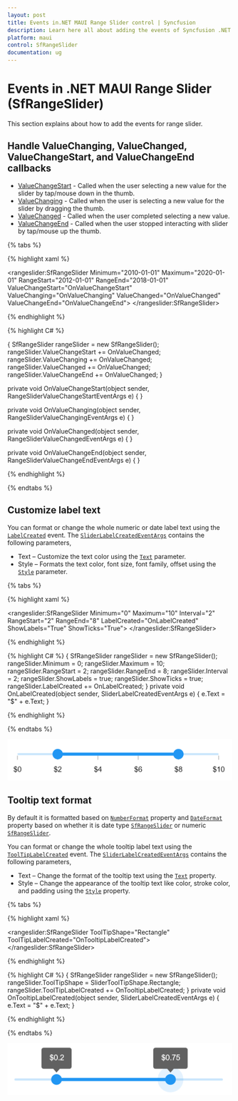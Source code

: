 ```yaml
---
layout: post
title: Events in.NET MAUI Range Slider control | Syncfusion 
description: Learn here all about adding the events of Syncfusion .NET MAUI Range Slider (SfRangeSlider) control and more.
platform: maui
control: SfRangeSlider
documentation: ug
---
```


# Events in .NET MAUI Range Slider (SfRangeSlider)

This section explains about how to add the events for range slider.

## Handle ValueChanging, ValueChanged, ValueChangeStart, and ValueChangeEnd callbacks

* [ValueChangeStart](https://help.syncfusion.com/cr/maui/Syncfusion.Maui.Sliders.SfRangeSlider.html#Syncfusion_Maui_Sliders_SfRangeSlider_ValueChangeStart) -  Called when the user selecting a new value for the slider by tap/mouse down in the thumb.
* [ValueChanging](https://help.syncfusion.com/cr/maui/Syncfusion.Maui.Sliders.SfRangeSlider.html#Syncfusion_Maui_Sliders_SfRangeSlider_ValueChanging) - Called when the user is selecting a new value for the slider by dragging the thumb.
* [ValueChanged](https://help.syncfusion.com/cr/maui/Syncfusion.Maui.Sliders.SfRangeSlider.html#Syncfusion_Maui_Sliders_SfRangeSlider_ValueChanged) - Called when the user completed selecting a new value.
* [ValueChangeEnd](https://help.syncfusion.com/cr/maui/Syncfusion.Maui.Sliders.SfRangeSlider.html#Syncfusion_Maui_Sliders_SfRangeSlider_ValueChangeEnd) - Called when the user stopped interacting with slider by tap/mouse up the thumb.

{% tabs %}

{% highlight xaml %}

 <rangeslider:SfRangeSlider Minimum="2010-01-01" 
                       Maximum="2020-01-01" 
                       RangeStart="2012-01-01" 
                       RangeEnd="2018-01-01" 
                       ValueChangeStart="OnValueChangeStart" 
                       ValueChanging="OnValueChanging" 
                       ValueChanged="OnValueChanged" 
                       ValueChangeEnd="OnValueChangeEnd">
</rangeslider:SfRangeSlider>

{% endhighlight %}

{% highlight C# %}

{
   SfRangeSlider rangeSlider = new SfRangeSlider();
   rangeSlider.ValueChangeStart += OnValueChanged;
   rangeSlider.ValueChanging += OnValueChanged;
   rangeSlider.ValueChanged += OnValueChanged;
   rangeSlider.ValueChangeEnd += OnValueChanged;
}

private void OnValueChangeStart(object sender, RangeSliderValueChangeStartEventArgs e)
{
}

private void OnValueChanging(object sender, RangeSliderValueChangingEventArgs e)
{
}

private void OnValueChanged(object sender, RangeSliderValueChangedEventArgs e)
{
}

private void OnValueChangeEnd(object sender, RangeSliderValueChangeEndEventArgs e)
{
}

{% endhighlight %}

{% endtabs %}

## Customize label text

You can format or change the whole numeric or date label text using the [`LabelCreated`](https://help.syncfusion.com/cr/maui/Syncfusion.Maui.Sliders.SliderBase.html#Syncfusion_Maui_Sliders_SliderBase_LabelCreated) event. The [`SliderLabelCreatedEventArgs`](https://help.syncfusion.com/cr/maui/Syncfusion.Maui.Sliders.SliderLabelCreatedEventArgs.html) contains the following parameters,

* Text – Customize the text color using the [`Text`](https://help.syncfusion.com/cr/maui/Syncfusion.Maui.Sliders.SliderLabelCreatedEventArgs.html#Syncfusion_Maui_Sliders_SliderLabelCreatedEventArgs_Style) parameter.
* Style – Formats the text color, font size, font family, offset using the [`Style`](https://help.syncfusion.com/cr/maui/Syncfusion.Maui.Sliders.SliderLabelCreatedEventArgs.html#Syncfusion_Maui_Sliders_SliderLabelCreatedEventArgs_Style) parameter.

{% tabs %}

{% highlight xaml %}

<rangeslider:SfRangeSlider Minimum="0" 
                           Maximum="10" 
                           Interval="2" 
                           RangeStart="2" 
                           RangeEnd="8"
                           LabelCreated="OnLabelCreated"   
                           ShowLabels="True" 
                           ShowTicks="True">
</rangeslider:SfRangeSlider>

{% endhighlight %}

{% highlight C# %}
{
   SfRangeSlider rangeSlider = new SfRangeSlider();
   rangeSlider.Minimum = 0;
   rangeSlider.Maximum = 10;
   rangeSlider.RangeStart = 2;
   rangeSlider.RangeEnd = 8;
   rangeSlider.Interval = 2;
   rangeSlider.ShowLabels = true;
   rangeSlider.ShowTicks = true;
   rangeSlider.LabelCreated += OnLabelCreated;
}
private void OnLabelCreated(object sender, SliderLabelCreatedEventArgs e)
{
	e.Text = "$" + e.Text;
}

{% endhighlight %}

{% endtabs %}

![RangeSlider custom label](images/labels-and-dividers/custom-label.png)

## Tooltip text format

By default it is formatted based on [`NumberFormat`](https://help.syncfusion.com/cr/maui/Syncfusion.Maui.Sliders.SliderBase.html#Syncfusion_Maui_Sliders_SliderBase_NumberFormat)  property and [`DateFormat`](https://help.syncfusion.com/cr/maui/Syncfusion.Maui.Sliders.SliderBase.html#Syncfusion_Maui_Sliders_SliderBase_DateFormat) property based on whether it is date type [`SfRangeSlider`](https://help.syncfusion.com/cr/maui/Syncfusion.Maui.Sliders.SfRangeSlider.html) or numeric [`SfRangeSlider`](https://help.syncfusion.com/cr/maui/Syncfusion.Maui.Sliders.SfRangeSlider.html).

You can format or change the whole tooltip label text using the [`ToolTipLabelCreated`](https://help.syncfusion.com/cr/maui/Syncfusion.Maui.Sliders.SliderBase.html#Syncfusion_Maui_Sliders_SliderBase_ToolTipLabelCreated) event. The [`SliderLabelCreatedEventArgs`](https://help.syncfusion.com/cr/maui/Syncfusion.Maui.Sliders.SliderLabelCreatedEventArgs.html) contains the following parameters,

* Text – Change the format of the tooltip text using the [`Text`](https://help.syncfusion.com/cr/maui/Syncfusion.Maui.Sliders.SliderLabelCreatedEventArgs.html#Syncfusion_Maui_Sliders_SliderLabelCreatedEventArgs_Text) property.
* Style – Change the appearance of the tooltip text like color, stroke color, and padding using the [`Style`](https://help.syncfusion.com/cr/maui/Syncfusion.Maui.Sliders.SliderLabelCreatedEventArgs.html#Syncfusion_Maui_Sliders_SliderLabelCreatedEventArgs_Style) property.

{% tabs %}

{% highlight xaml %}

<rangeslider:SfRangeSlider ToolTipShape="Rectangle"
                           ToolTipLabelCreated="OnTooltipLabelCreated">
</rangeslider:SfRangeSlider>

{% endhighlight %}

{% highlight C# %}
{
    SfRangeSlider rangeSlider = new SfRangeSlider();
    rangeSlider.ToolTipShape = SliderToolTipShape.Rectangle;
    rangeSlider.ToolTipLabelCreated += OnTooltipLabelCreated;
 }
 private void OnTooltipLabelCreated(object sender, SliderLabelCreatedEventArgs e)
 {
     e.Text = "$" + e.Text;
 }

{% endhighlight %}

{% endtabs %}

![RangeSlider custom tooltip](images/tooltip/custom-tooltip.png)
